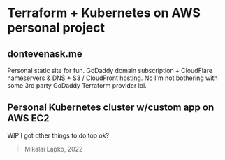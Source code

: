 # Terraform + Kubernetes on AWS personal project

## dontevenask.me

Personal static site for fun. GoDaddy domain subscription + CloudFlare nameservers & DNS + S3 / CloudFront hosting. No I'm not bothering with some 3rd party GoDaddy Terraform provider lol.

## Personal Kubernetes cluster w/custom app on AWS EC2

WIP I got other things to do too ok?

> Mikalai Lapko, 2022

